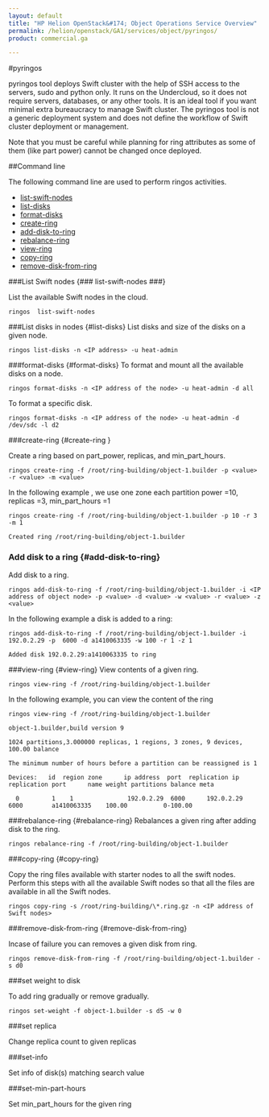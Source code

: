 ```yaml
---
layout: default
title: "HP Helion OpenStack&#174; Object Operations Service Overview"
permalink: /helion/openstack/GA1/services/object/pyringos/
product: commercial.ga

---
```

<!--UNDER REVISION-->

<script>

function PageRefresh {
onLoad="window.refresh"
}

PageRefresh();

</script>

#pyringos

pyringos tool deploys Swift cluster with the help of SSH access to the servers, sudo and python only. It runs on the Undercloud, so it does not require servers, databases, or any other tools. It is an ideal tool if you want minimal extra bureaucracy to manage Swift cluster. The pyringos tool is not a generic deployment system and does not define the workflow of Swift cluster deployment or management.

Note that you must be careful while planning for ring attributes as some of them (like part power) cannot be changed once deployed.


<!--

pyringos tool is a way to deploy Swift cluster relying only upon SSH access to the servers, sudo, and some Python. It runs on your Undercloud, and does not require servers, databases, or any other tools. It is an ideal tool if you want minimal extra bureaucracy to manage Swift cluster. The pyringos tool is not a generic deployment system and does not define the workflow of Swift cluster deployment or management.-->

##Command line

The following command line are used to perform ringos activities.

* [list-swift-nodes](#list-swift-nodes)
* [list-disks](#list-disks)
* [format-disks](#format-disks)
* [create-ring](#create-ring)
* [add-disk-to-ring](#add-disk-to-ring)
* [rebalance-ring](#rebalance-ring)
* [view-ring](#view-ring)
* [copy-ring](#copy-ring)
* [remove-disk-from-ring](#remove-disk-from-ring)


###List Swift nodes {### list-swift-nodes ###}

List the available Swift nodes in the cloud.

	ringos  list-swift-nodes


###List disks in nodes  {#list-disks}
List disks and size of the disks on a given node.
	
	ringos list-disks -n <IP address> -u heat-admin

###format-disks {#format-disks}
To format and mount all the available disks on a node.

	ringos format-disks -n <IP address of the node> -u heat-admin -d all

To format a specific disk.

	ringos format-disks -n <IP address of the node> -u heat-admin -d /dev/sdc -l d2


###create-ring  {#create-ring }

Create a ring based on part&#095;power, replicas, and min&#095;part&#095;hours.

	ringos create-ring -f /root/ring-building/object-1.builder -p <value> -r <value> -m <value>

 In the following example , we use one zone each partition power =10, replicas =3, min_part_hours =1

	ringos create-ring -f /root/ring-building/object-1.builder -p 10 -r 3 -m 1
	
	Created ring /root/ring-building/object-1.builder


### Add disk to a ring {#add-disk-to-ring}
Add disk to a ring.

	ringos add-disk-to-ring -f /root/ring-building/object-1.builder -i <IP address of object node> -p <value> -d <value> -w <value> -r <value> -z <value>

In the following example a disk is added to a ring:

	ringos add-disk-to-ring -f /root/ring-building/object-1.builder -i  192.0.2.29 -p  6000 -d a1410063335 -w 100 -r 1 -z 1
	
	Added disk 192.0.2.29:a1410063335 to ring


###view-ring {#view-ring}
View contents of a given ring.

	ringos view-ring -f /root/ring-building/object-1.builder

In the following example, you can view the content of the ring

	ringos view-ring -f /root/ring-building/object-1.builder 
	
	object-1.builder,build version 9 
	
	1024 partitions,3.000000 replicas, 1 regions, 3 zones, 9 devices, 100.00 balance
	
	The minimum number of hours before a partition can be reassigned is 1
	
	Devices:   id  region zone      ip address  port  replication ip  replication port      name weight partitions balance meta
	
	  0         1    1               192.0.2.29  6000      192.0.2.29      6000        a1410063335    100.00          0-100.00

 
###rebalance-ring {#rebalance-ring}
Rebalances a given ring after adding disk to the ring.

	ringos rebalance-ring -f /root/ring-building/object-1.builder


###copy-ring  {#copy-ring}

Copy the ring files available with starter nodes to all the swift nodes. Perform this steps with all the available Swift nodes so that all the files are available in all the Swift nodes.

	ringos copy-ring -s /root/ring-building/\*.ring.gz -n <IP address of Swift nodes>


###remove-disk-from-ring {#remove-disk-from-ring}

Incase of failure you can removes a given disk from ring.

	ringos remove-disk-from-ring -f /root/ring-building/object-1.builder -s d0

###set weight to disk

To add ring gradually or remove gradually.

	ringos set-weight -f object-1.builder -s d5 -w 0

###set replica

Change replica count to given replicas


###set-info	

Set info of disk(s) matching search value

###set-min-part-hours	

Set min_part_hours for the given ring